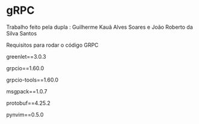 # gRPC
Trabalho feito pela dupla : Guilherme Kauã Alves Soares e João Roberto da Silva Santos 

Requisitos para rodar o código GRPC

greenlet==3.0.3

grpcio==1.60.0

grpcio-tools==1.60.0

msgpack==1.0.7

protobuf==4.25.2

pynvim==0.5.0
